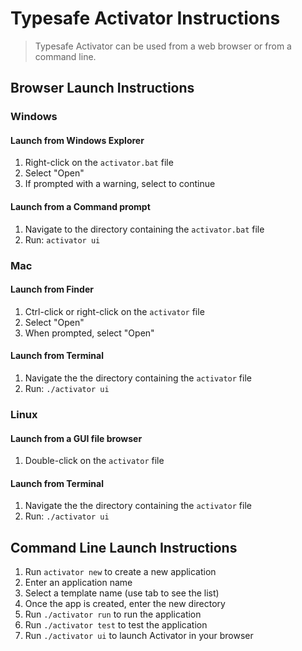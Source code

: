 # Typesafe Activator Instructions

> Typesafe Activator can be used from a web browser or from a command line.

## Browser Launch Instructions

### Windows

#### Launch from Windows Explorer

1. Right-click on the `activator.bat` file
2. Select "Open"
3. If prompted with a warning, select to continue

#### Launch from a Command prompt

1. Navigate to the directory containing the `activator.bat` file
2. Run: `activator ui`

### Mac

#### Launch from Finder

1. Ctrl-click or right-click on the `activator` file
2. Select "Open"
3. When prompted, select "Open"

#### Launch from Terminal

1. Navigate the the directory containing the `activator` file
2. Run: `./activator ui`

### Linux

#### Launch from a GUI file browser

1. Double-click on the `activator` file

#### Launch from Terminal

1. Navigate the the directory containing the `activator` file
2. Run: `./activator ui`

## Command Line Launch Instructions

1. Run `activator new` to create a new application
2. Enter an application name
3. Select a template name (use tab to see the list)
4. Once the app is created, enter the new directory
5. Run `./activator run` to run the application
6. Run `./activator test` to test the application
7. Run `./activator ui` to launch Activator in your browser
